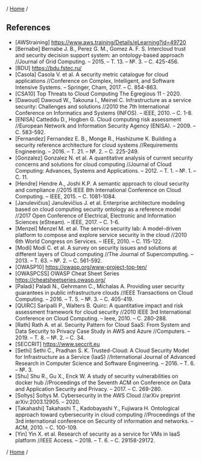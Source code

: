 / [Home](/acctp/) /

## References

* [AWStraining] https://www.aws.training/Details/eLearning?id=49720
* [Bernabe] Bernabe J. B., Perez G. M., Gomez A. F. S. Intercloud trust and security decision support system: an ontology-based approach //Journal of Grid Computing. – 2015. – Т. 13. – №. 3. – С. 425-456.
* [BDU] https://bdu.fstec.ru/
* [Casola] Casola V. et al. A security metric catalogue for cloud applications //Conference on Complex, Intelligent, and Software Intensive Systems. – Springer, Cham, 2017. – С. 854-863.
* [CSA10] Top Threats to Cloud Computing The Egregious 11 - 2020.
* [Dawoud] Dawoud W., Takouna I., Meinel C. Infrastructure as a service security: Challenges and solutions //2010 the 7th International Conference on Informatics and Systems (INFOS). – IEEE, 2010. – С. 1-8.
* [ENISA] Catteddu D., Hogben G. Cloud computing risk assessment //European Network and Information Security Agency (ENISA). – 2009. – С. 583-592.
* [Fernandez] Fernandez E. B., Monge R., Hashizume K. Building a security reference architecture for cloud systems //Requirements Engineering. – 2016. – Т. 21. – №. 2. – С. 225-249.
* [Gonzalez] Gonzalez N. et al. A quantitative analysis of current security concerns and solutions for cloud computing //Journal of Cloud Computing: Advances, Systems and Applications. – 2012. – Т. 1. – №. 1. – С. 11.
* [Hendre] Hendre A., Joshi K.P. A semantic approach to cloud security and compliance //2015 IEEE 8th International Conference on Cloud Computing. – IEEE, 2015. – С. 1081-1084.
* [Janulevičius] Janulevičius J. et al. Enterprise architecture modeling based on cloud computing security ontology as a reference model //2017 Open Conference of Electrical, Electronic and Information Sciences (eStream). – IEEE, 2017. – С. 1-6.
* [Menzel] Menzel M. et al. The service security lab: A model-driven platform to compose and explore service security in the cloud //2010 6th World Congress on Services. – IEEE, 2010. – С. 115-122.
* [Modi] Modi C. et al. A survey on security issues and solutions at different layers of Cloud computing //The Journal of Supercomputing. – 2013. – Т. 63. – №. 2. – С. 561-592.
* [OWASP10] https://owasp.org/www-project-top-ten/
* [OWASPCSS] OWASP Cheat Sheet Series https://cheatsheetseries.owasp.org/
* [Paladi] Paladi N., Gehrmann C., Michalas A. Providing user security guarantees in public infrastructure clouds //IEEE Transactions on Cloud Computing. – 2016. – Т. 5. – №. 3. – С. 405-419.
* [QUIRC] Saripalli P., Walters B. Quirc: A quantitative impact and risk assessment framework for cloud security //2010 IEEE 3rd International Conference on Cloud Computing. – Ieee, 2010. – С. 280-288.
* [Rath] Rath A. et al. Security Pattern for Cloud SaaS: From System and Data Security to Privacy Case Study in AWS and Azure //Computers. – 2019. – Т. 8. – №. 2. – С. 34.
* [SECCRIT] https://www.seccrit.eu
* [Sethi] Sethi C., Pradhan S. K. Trusted-Cloud: A Cloud Security Model for Infrastructure as a Service (IaaS) //International Journal of Advanced Research in Computer Science and Software Engineering. – 2016. – Т. 6. – №. 3.
* [Shu] Shu R., Gu X., Enck W. A study of security vulnerabilities on docker hub //Proceedings of the Seventh ACM on Conference on Data and Application Security and Privacy. – 2017. – С. 269-280.
* [Soltys] Soltys M. Cybersecurity in the AWS Cloud //arXiv preprint arXiv:2003.12905. – 2020.
* [Takahashi] Takahashi T., Kadobayashi Y., Fujiwara H. Ontological approach toward cybersecurity in cloud computing //Proceedings of the 3rd international conference on Security of information and networks. – ACM, 2010. – С. 100-109.
* [Yin] Yin X. et al. Research of security as a service for VMs in IaaS platform //IEEE Access. – 2018. – Т. 6. – С. 29158-29172.


/ [Home](/acctp/) /
